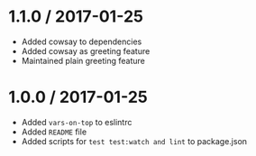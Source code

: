 # 1.1.0 / 2017-01-25
- Added cowsay to dependencies
- Added cowsay as greeting feature
- Maintained plain greeting feature

# 1.0.0 / 2017-01-25
- Added ```vars-on-top``` to eslintrc
- Added ```README``` file
- Added scripts for ```test test:watch and lint``` to package.json